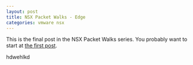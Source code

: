 ```yaml
---
layout: post
title: NSX Packet Walks - Edge
categories: vmware nsx
---
```


This is the final post in the NSX Packet Walks series. You probably want to start at [the first post](http://vantmet.github.io/2015/02/10/packet-walks).

hdwehlkd
